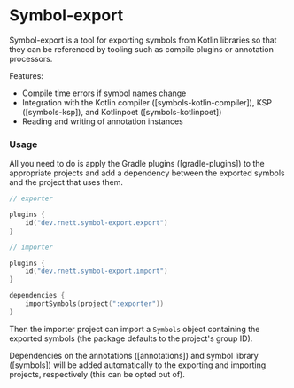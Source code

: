 # Symbol-export

Symbol-export is a tool for exporting symbols from Kotlin libraries so that they can be referenced by tooling such as compile plugins or annotation processors.

Features:

- Compile time errors if symbol names change
- Integration with the Kotlin compiler ([symbols-kotlin-compiler]), KSP ([symbols-ksp]), and Kotlinpoet ([symbols-kotlinpoet])
- Reading and writing of annotation instances

### Usage

All you need to do is apply the Gradle plugins ([gradle-plugins]) to the appropriate projects and add a dependency between the exported symbols and the project that uses them.

```kotlin
// exporter

plugins {
    id("dev.rnett.symbol-export.export")
}
```

```kotlin
// importer

plugins {
    id("dev.rnett.symbol-export.import")
}

dependencies {
    importSymbols(project(":exporter"))
}
```

Then the importer project can import a `Symbols` object containing the exported symbols (the package defaults to the project's group ID).

Dependencies on the annotations ([annotations]) and symbol library ([symbols]) will be added automatically to the exporting and importing projects, respectively (this can be opted out of).